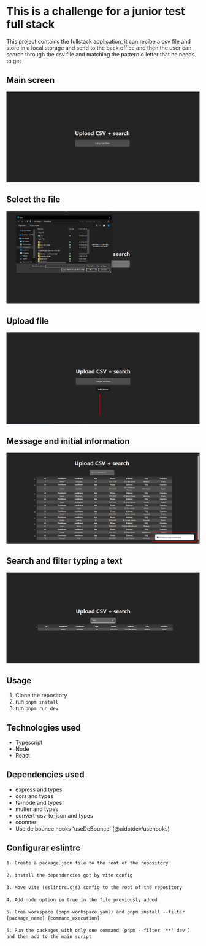 # This is a challenge for a junior test full stack

This project contains the fullstack application, it can recibe a csv file and store in a local storage and send to the back office and then the user can search through the csv file and matching the pattern o letter that he needs to get

## Main screen

![main screen](image.png)

## Select the file

![Select file](image-1.png)

## Upload file

![upload file](image-2.png)

## Message and initial information

![message and initial information](image-3.png)

## Search and filter typing a text

![search and filter](image-4.png)

## Usage

1. Clone the repository
2. run `pnpm install`
3. run `pnpm run dev`

## Technologies used

- Typescript
- Node
- React

## Dependencies used

- express and types
- cors and types
- ts-node and types
- multer and types
- convert-csv-to-json and types
- soonner
- Use de bounce hooks 'useDeBounce' (@uidotdev/usehooks)

## Configurar eslintrc

```node
1. Create a package.json file to the root of the repository

2. install the dependencies got by vite config

3. Move vite (eslintrc.cjs) config to the root of the repository

4. Add node option in true in the file previously added

5. Crea workspace (pnpm-workspace.yaml) and pnpm install --filter [package_name] [command_execution]

6. Run the packages with only one command (pnpm --filter '**' dev ) and then add to the main script

```

